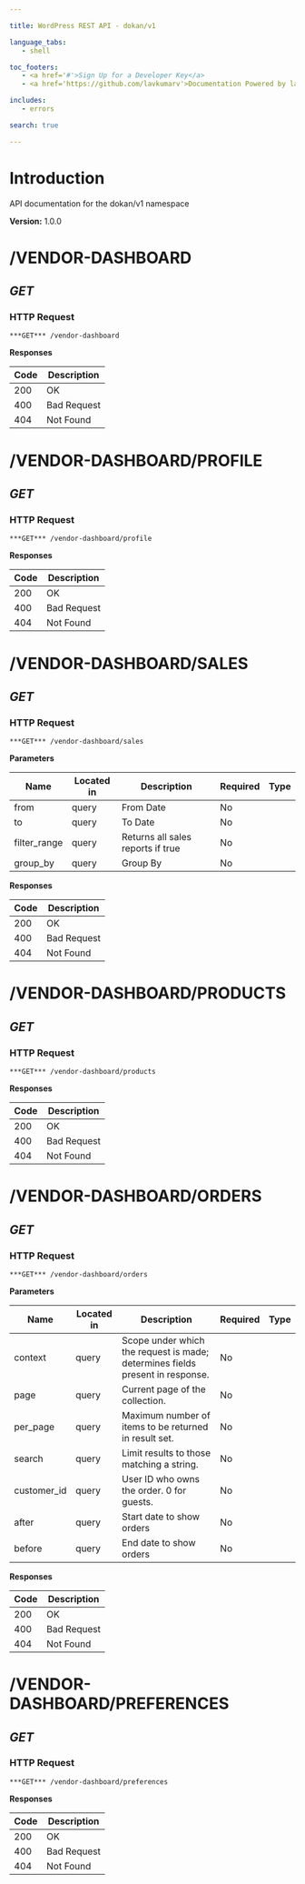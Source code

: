 ```yaml
--- 

title: WordPress REST API - dokan/v1 

language_tabs: 
   - shell 

toc_footers: 
   - <a href='#'>Sign Up for a Developer Key</a> 
   - <a href='https://github.com/lavkumarv'>Documentation Powered by lav</a> 

includes: 
   - errors 

search: true 

--- 
```


# Introduction 

API documentation for the dokan/v1 namespace 

**Version:** 1.0.0 

# /VENDOR-DASHBOARD
## ***GET*** 

### HTTP Request 
`***GET*** /vendor-dashboard` 

**Responses**

| Code | Description |
| ---- | ----------- |
| 200 | OK |
| 400 | Bad Request |
| 404 | Not Found |

# /VENDOR-DASHBOARD/PROFILE
## ***GET*** 

### HTTP Request 
`***GET*** /vendor-dashboard/profile` 

**Responses**

| Code | Description |
| ---- | ----------- |
| 200 | OK |
| 400 | Bad Request |
| 404 | Not Found |

# /VENDOR-DASHBOARD/SALES
## ***GET*** 

### HTTP Request 
`***GET*** /vendor-dashboard/sales` 

**Parameters**

| Name | Located in | Description | Required | Type |
| ---- | ---------- | ----------- | -------- | ---- |
| from | query | From Date | No |  |
| to | query | To Date | No |  |
| filter_range | query | Returns all sales reports if true | No |  |
| group_by | query | Group By | No |  |

**Responses**

| Code | Description |
| ---- | ----------- |
| 200 | OK |
| 400 | Bad Request |
| 404 | Not Found |

# /VENDOR-DASHBOARD/PRODUCTS
## ***GET*** 

### HTTP Request 
`***GET*** /vendor-dashboard/products` 

**Responses**

| Code | Description |
| ---- | ----------- |
| 200 | OK |
| 400 | Bad Request |
| 404 | Not Found |

# /VENDOR-DASHBOARD/ORDERS
## ***GET*** 

### HTTP Request 
`***GET*** /vendor-dashboard/orders` 

**Parameters**

| Name | Located in | Description | Required | Type |
| ---- | ---------- | ----------- | -------- | ---- |
| context | query | Scope under which the request is made; determines fields present in response. | No |  |
| page | query | Current page of the collection. | No |  |
| per_page | query | Maximum number of items to be returned in result set. | No |  |
| search | query | Limit results to those matching a string. | No |  |
| customer_id | query | User ID who owns the order. 0 for guests. | No |  |
| after | query | Start date to show orders | No |  |
| before | query | End date to show orders | No |  |

**Responses**

| Code | Description |
| ---- | ----------- |
| 200 | OK |
| 400 | Bad Request |
| 404 | Not Found |

# /VENDOR-DASHBOARD/PREFERENCES
## ***GET*** 

### HTTP Request 
`***GET*** /vendor-dashboard/preferences` 

**Responses**

| Code | Description |
| ---- | ----------- |
| 200 | OK |
| 400 | Bad Request |
| 404 | Not Found |

<!-- Converted with the swagger-to-slate https://github.com/lavkumarv/swagger-to-slate -->
